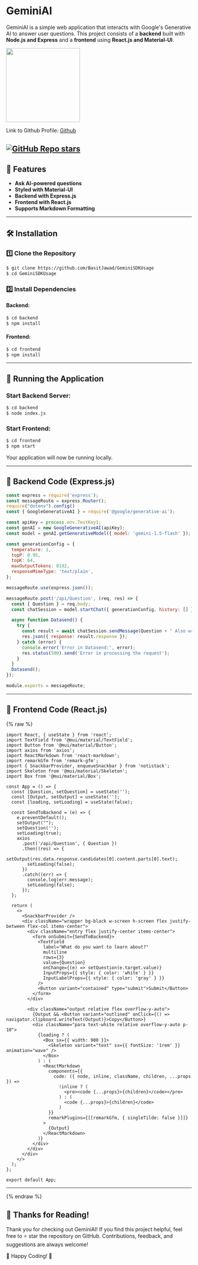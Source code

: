 # GeminiAI

GeminiAI is a simple web application that interacts with Google's Generative AI to answer user questions. This project consists of a **backend** built with **Node.js and Express** and a **frontend** using **React.js and Material-UI**.

<img src="https://github.com/user-attachments/assets/708cba51-3e38-4bc9-9afa-b2b518cf6eaa" width="200" />

Link to Github Profile: <a href="https://github.com/BasitJawad/GeminiSDKUsage">Github</a>

[![GitHub Repo stars](https://img.shields.io/github/stars/BasitJawad/GeminiAI?style=social)](https://github.com/BasitJawad/GeminiAI/stargazers)
---

## 📌 Features
- **Ask AI-powered questions**
- **Styled with Material-UI**
- **Backend with Express.js**
- **Frontend with React.js**
- **Supports Markdown Formatting**

---

## 🛠️ Installation

### 1️⃣ Clone the Repository
```sh
$ git clone https://github.com/BasitJawad/GeminiSDKUsage
$ cd GeminiSDKUsage
```

### 2️⃣ Install Dependencies
#### Backend:
```sh
$ cd backend
$ npm install
```
#### Frontend:
```sh
$ cd frontend
$ npm install
```

---

## 🚀 Running the Application

### Start Backend Server:
```sh
$ cd backend
$ node index.js
```

### Start Frontend:
```sh
$ cd frontend
$ npm start
```

Your application will now be running locally.

---

## 📌 Backend Code (Express.js)

```javascript
const express = require('express');
const messageRoute = express.Router();
require("dotenv").config()
const { GoogleGenerativeAI } = require('@google/generative-ai');

const apiKey = process.env.TestKey1;
const genAI = new GoogleGenerativeAI(apiKey);
const model = genAI.getGenerativeModel({ model: 'gemini-1.5-flash' });

const generationConfig = {
  temperature: 1,
  topP: 0.95,
  topK: 64,
  maxOutputTokens: 8192,
  responseMimeType: 'text/plain',
};

messageRoute.use(express.json());

messageRoute.post('/api/Question', (req, res) => {
  const { Question } = req.body;
  const chatSession = model.startChat({ generationConfig, history: [] });

  async function Datasend() {
    try {
      const result = await chatSession.sendMessage(Question + " Also write the question at the top too");
      res.json({ response: result.response });
    } catch (error) {
      console.error('Error in Datasend:', error);
      res.status(500).send('Error in processing the request');
    }
  }
  Datasend();
});

module.exports = messageRoute;
```

---

## 📌 Frontend Code (React.js)
{% raw %}
```
import React, { useState } from 'react';
import TextField from '@mui/material/TextField';
import Button from '@mui/material/Button';
import axios from 'axios';
import ReactMarkdown from 'react-markdown';
import remarkGfm from 'remark-gfm';
import { SnackbarProvider, enqueueSnackbar } from 'notistack';
import Skeleton from '@mui/material/Skeleton';
import Box from '@mui/material/Box';

const App = () => {
  const [Question, setQuestion] = useState('');
  const [Output, setOutput] = useState('');
  const [loading, setLoading] = useState(false);

  const SendToBackend = (e) => {
    e.preventDefault();
    setOutput("");
    setQuestion('');
    setLoading(true);
    axios
      .post('/api/Question', { Question })
      .then((res) => {
        setOutput(res.data.response.candidates[0].content.parts[0].text);
        setLoading(false);
      })
      .catch((err) => {
        console.log(err.message);
        setLoading(false);
      });
  };

  return (
    <>
      <SnackbarProvider />
      <div className="wrapper bg-black w-screen h-screen flex justify-between flex-col items-center">
        <div className="entry flex justify-center items-center">
          <form onSubmit={SendToBackend}>
            <TextField
              label="What do you want to learn about?"
              multiline
              rows={3}
              value={Question}
              onChange={(e) => setQuestion(e.target.value)}
              InputProps={{ style: { color: 'white' } }} 
              InputLabelProps={{ style: { color: 'gray' } }}
            />
            <Button variant="contained" type="submit">Submit</Button>
          </form>
        </div>

        <div className="output relative flex overflow-y-auto">
          {Output && <Button variant="outlined" onClick={() => navigator.clipboard.writeText(Output)}>Copy</Button>}
          <div className="para text-white relative overflow-y-auto p-10">
            {loading ? (
              <Box sx={{ width: 900 }}>
                <Skeleton variant="text" sx={{ fontSize: '1rem' }} animation="wave" />
              </Box>
            ) : (
              <ReactMarkdown 
                components={{ 
                  code: ({ node, inline, className, children, ...props }) => 
                    !inline ? (
                      <pre><code {...props}>{children}</code></pre>
                    ) : (
                      <code {...props}>{children}</code>
                    )
                }} 
                remarkPlugins={[[remarkGfm, { singleTilde: false }]]}
              >
                {Output}
              </ReactMarkdown>
            )}
          </div>
        </div>
      </div>
    </>
  );
};

export default App;
```
---
{% endraw %}

## 🙌 Thanks for Reading!

Thank you for checking out GeminiAI! If you find this project helpful, feel free to ⭐ star the repository on GitHub. Contributions, feedback, and suggestions are always welcome!

🚀 Happy Coding! 🚀
